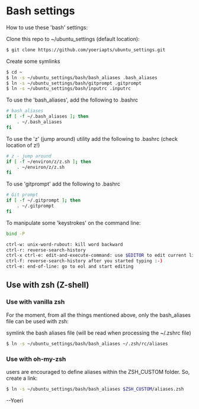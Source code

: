 # Bash settings

How to use these 'bash' settings:

Clone this repo to ~/ubuntu_settings (default location):
```bash
$ git clone https://github.com/yoeriapts/ubuntu_settings.git
```

Create some symlinks
```bash
$ cd ~
$ ln -s ~/ubuntu_settings/bash/bash_aliases .bash_aliases
$ ln -s ~/ubuntu_settings/bash/gitprompt .gitprompt
$ ln -s ~/ubuntu_settings/bash/inputrc .inputrc
```


To use the 'bash_aliases', add the following to .bashrc
```bash
# bash_aliases
if [ -f ~/.bash_aliases ]; then
    . ~/.bash_aliases
fi
```

To use the 'z' (jump around) utility add the following to .bashrc
(check location of z!)

```bash
# z - jump around
if [ -f ~/environ/z/z.sh ]; then
    . ~/environ/z/z.sh
fi
```

To use 'gitprompt' add the following to .bashrc
```bash
# Git prompt
if [ -f ~/.gitprompt ]; then
    . ~/.gitprompt
fi
```

To manipulate some 'keystrokes' on the command line:

```bash
bind -P

ctrl-w: unix-word-rubout: kill word backward
ctrl-r: reverse-search-history
ctrl-x ctrl-e: edit-and-execute-command: use $EDITOR to edit current line
ctrl-f: reverse-search-history after you started typing :-)
ctrl-e: end-of-line: go to eol and start editing
```

## Use with zsh (Z-shell)

### Use with vanilla zsh

For the moment, from all the things mentioned above, only the bash_aliases file can be used with zsh:

symlink the bash aliases file (will be read when processing the ~/.zshrc file)
```bash
$ ln -s ~/ubuntu_settings/bash/bash_aliases ~/.zsh/rc/aliases
```

### Use with oh-my-zsh

users are encouraged to define aliases within the ZSH_CUSTOM folder. So, create a link:
```bash
$ ln -s ~/ubuntu_settings/bash/bash_aliases $ZSH_CUSTOM/aliases.zsh
```

--Yoeri
